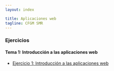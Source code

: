 ```yaml
---
layout: index

title: Aplicaciones web
tagline: CFGM SMR
---
```


### Ejercicios

#### Tema 1: Introducción a las aplicaciones web


* [Ejercicio 1: Introducción a las aplicaciones web](ej1)